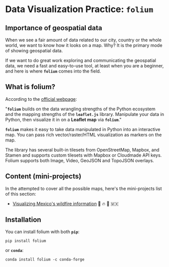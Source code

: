 # Data Visualization Practice: `folium`

## Importance of geospatial data

When we see a fair amount of data related to our city, country or the whole world, we want to know how it looks on a map. Why? It is the primary mode of showing geospatial data.

If we want to do great work exploring and communicating the geospatial data, we need a fast and easy-to-use tool, at least when you are a beginner, and here is where **`folium`** comes into the field.

## What is folium?

According to the [official webpage](https://python-visualization.github.io/folium/):

"**`folium`** builds on the data wrangling strengths of the Python ecosystem and the mapping strengths of the **`leaflet.js`** library. Manipulate your data in Python, then visualize it in on a **Leaflet map** via **`folium`**."

**`folium`** makes it easy to take data manipulated in Python into an interactive map. You can pass rich vector/raster/HTML visualization as markers on the map.

The library has several built-in tilesets from OpenStreetMap, Mapbox, and Stamen and supports custom tilesets with Mapbox or Cloudmade API keys. Folium supports both Image, Video, GeoJSON and TopoJSON overlays.

## Content (mini-projects)
In the attempted to cover all the possible maps, here's the mini-projects list of this section:
* [Visualizing Mexico's wildfire information](https://github.com/isaacarroyov/data_visualization_practice/tree/master/Folium/Wildfires) 🌳 :fire: 🌳 🇲🇽

## Installation

You can install folium with both **`pip`**:

```
pip install folium
```

or **`conda`**:

```
conda install folium -c conda-forge
```
